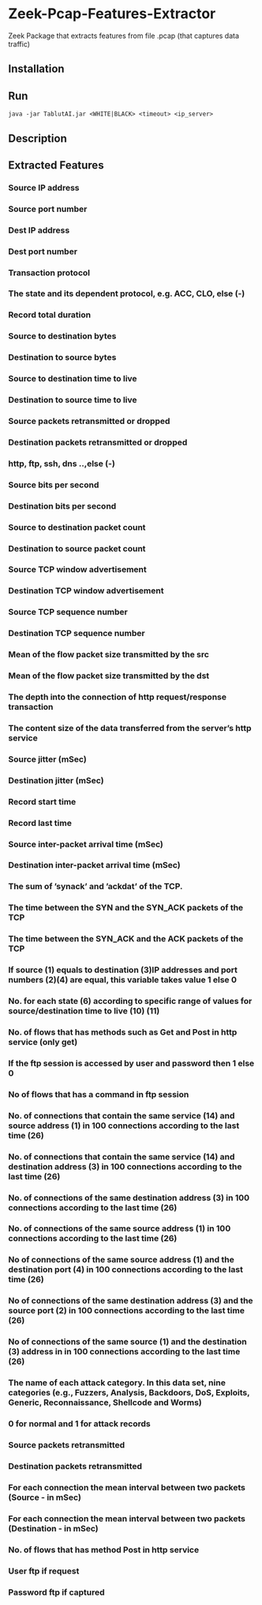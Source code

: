 # Zeek-Pcap-Features-Extractor
Zeek Package that extracts features from file .pcap (that captures data traffic)

## Installation

## Run
```
java -jar TablutAI.jar <WHITE|BLACK> <timeout> <ip_server>
```
## Description

## Extracted Features
### Source IP address
### Source port number
### Dest IP address
### Dest port number
### Transaction protocol
### The state and its dependent protocol, e.g. ACC, CLO, else (-)
### Record total duration
### Source to destination bytes 
### Destination to source bytes
### Source to destination time to live 
### Destination to source time to live
### Source packets retransmitted or dropped 
### Destination packets retransmitted or dropped 
### http, ftp, ssh, dns ..,else (-)
### Source bits per second
### Destination bits per second
### Source to destination packet count 
### Destination to source packet count 
### Source TCP window advertisement
### Destination TCP window advertisement
### Source TCP sequence number
### Destination TCP sequence number
### Mean of the flow packet size transmitted by the src
### Mean of the flow packet size transmitted by the dst
### The depth into the connection of http request/response transaction
### The content size of the data transferred from the server’s http service
### Source jitter (mSec)
### Destination jitter (mSec)
### Record start time
### Record last time
### Source inter-packet arrival time (mSec)
### Destination inter-packet arrival time (mSec)
### The sum of ’synack’ and ’ackdat’ of the TCP.
### The time between the SYN and the SYN_ACK packets of the TCP
### The time between the SYN_ACK and the ACK packets of the TCP
### If source (1) equals to destination (3)IP addresses and port numbers (2)(4) are equal, this variable takes value 1 else 0 
### No. for each state (6) according to specific range of values for source/destination time to live (10) (11)
### No. of flows that has methods such as Get and Post in http service (only get)
### If the ftp session is accessed by user and password then 1 else 0
### No of flows that has a command in ftp session
### No. of connections that contain the same service (14) and source address (1) in 100 connections according to the last time (26)
### No. of connections that contain the same service (14) and destination address (3) in 100 connections according to the last time (26)
### No. of connections of the same destination address (3) in 100 connections according to the last time (26)
### No. of connections of the same source address (1) in 100 connections according to the last time (26)
### No of connections of the same source address (1) and the destination port (4) in 100 connections according to the last time (26)
### No of connections of the same destination address (3) and the source port (2) in 100  connections according to the last time (26)
### No of connections of the same source (1) and the destination (3) address in in 100 connections according to the last time (26)
### The name of each attack category. In this data set, nine categories (e.g., Fuzzers, Analysis, Backdoors, DoS, Exploits, Generic, Reconnaissance, Shellcode and Worms)
### 0 for normal and 1 for attack records
### Source packets retransmitted
### Destination packets retransmitted
### For each connection the mean interval between two packets (Source - in mSec)
### For each connection the mean interval between two packets (Destination - in mSec)
### No. of flows that has method Post in http service 
### User ftp if request
### Password ftp if captured
